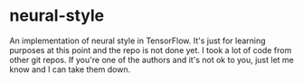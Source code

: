 <!--# neural-style-->

<!--An implementation of [neural style][paper] in TensorFlow.-->

<!--This implementation is a lot simpler than a lot of the other ones out there,-->
<!--thanks to TensorFlow's really nice API and [automatic differentiation][ad].-->

<!--TensorFlow doesn't support [L-BFGS][l-bfgs] (which is what the original authors-->
<!--used), so we use [Adam][adam]. This may require require a little bit more-->
<!--hyperparameter tuning to get nice results.-->

<!--TensorFlow seems to be [slower][tensorflow-benchmarks] than a lot of the other-->
<!--deep learning frameworks out there. I'm sure this implementation could be-->
<!--improved, but it would probably take improvements in TensorFlow itself as well-->
<!--to get it to operate at the same speed as other implementations. As of now, it-->
<!--seems to be around 3x slower than implementations using Torch.-->

<!--## Running-->

<!--`python neural_style.py --content <content file> --styles <style file> --output <output file>`-->

<!--(run `python neural_style.py --help` to see a list of all options)-->

<!--## Example 1-->

<!--Running it for 500-2000 iterations seems to produce nice results. With certain-->
<!--images or output sizes, you might need some hyperparameter tuning (especially-->
<!--`--content-weight`, `--style-weight`, and `--learning-rate`).-->

<!--The following example was run for 1000 iterations to produce the result (with-->
<!--default parameters):-->

<!--![output](examples/1-output.jpg)-->

<!--These were the input images used (me sleeping at a hackathon and Starry Night):-->

<!--![input-content](examples/1-content.jpg)-->

<!--![input-style](examples/1-style.jpg)-->

<!--## Example 2-->

<!--The following example demonstrates style blending, and was run for 1000-->
<!--iterations to produce the result (with style blend weight parameters 0.8 and-->
<!--0.2):-->

<!--![output](examples/2-output.jpg)-->

<!--The content input image was a picture of the Stata Center at MIT:-->

<!--![input-content](examples/2-content.jpg)-->

<!--The style input images were Picasso's "Dora Maar" and Starry Night, with the-->
<!--Picasso image having a style blend weight of 0.8 and Starry Night having a-->
<!--style blend weight of 0.2:-->

<!--![input-style](examples/2-style1.jpg)-->
<!--![input-style](examples/2-style2.jpg)-->

<!--## Requirements-->

<!--* TensorFlow-->
<!--* SciPy-->
<!--* Pillow-->
<!--* NumPy-->
<!--* [Pre-trained VGG network][net] (MD5 `8ee3263992981a1d26e73b3ca028a123`)-->

<!--## License-->

<!--Copyright (c) 2015-2016 Anish Athalye. Released under GPLv3. See-->
<!--[LICENSE.txt][license] for details.-->

<!--[net]: http://www.vlfeat.org/matconvnet/models/beta16/imagenet-vgg-verydeep-19.mat-->
<!--[paper]: http://arxiv.org/pdf/1508.06576v2.pdf-->
<!--[l-bfgs]: https://en.wikipedia.org/wiki/Limited-memory_BFGS-->
<!--[adam]: http://arxiv.org/abs/1412.6980-->
<!--[ad]: https://en.wikipedia.org/wiki/Automatic_differentiation-->
<!--[tensorflow-benchmarks]: https://github.com/soumith/convnet-benchmarks-->
<!--[license]: LICENSE.txt-->

# neural-style

An implementation of neural style in TensorFlow. It's just for learning purposes at this point and the repo is not done yet. I took a lot of code from other git repos. If you're one of the authors and it's not ok to you, just let me know and I can take them down.